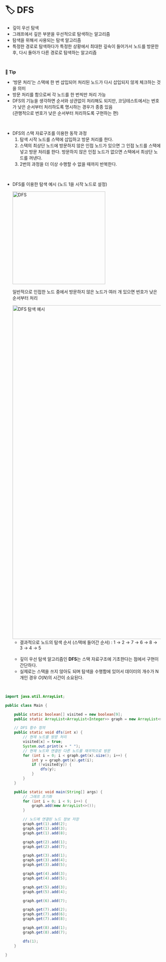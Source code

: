# **🏷️ DFS**

- 깊이 우선 탐색
- 그래프에서 깊은 부분을 우선적으로 탐색하는 알고리즘
- 탐색을 위해서 사용되는 탐색 알고리즘
- 특정한 경로로 탐색하다가 특정한 상황에서 최대한 깊숙이 들어가서 노드를 방문한 후, 다시 돌아가 다른 경로로 탐색하는 알고리즘
<br/>

**📌 Tip**

- ‘방문 처리’는 스택에 한 번 삽입되어 처리된 노드가 다시 삽입되지 않게 체크하는 것을 의미
- 방문 처리를 함으로써 각 노드를 한 번씩만 처리 가능
- DFS의 기능을 생각하면 순서와 상관없이 처리해도 되지만, 코딩테스트에서는 번호가 낮은 순서부터 처리하도록 명시하는 경우가 종종 있음 <br/> (관행적으로 번호가 낮은 순서부터 처리하도록 구현하는 편)
<br/>

- DFS의 스택 자료구조를 이용한 동작 과정
    1. 탐색 시작 노드를 스택에 삽입하고 방문 처리를 한다.
    2. 스택의 최상단 노드에 방문하지 않은 인접 노드가 있으면 그 인접 노드를 스택에 넣고 방문 처리를 한다. 방문하지 않은 인접 노드가 없으면 스택에서 최상단 노드를 꺼낸다.
    3. 2번의 과정을 더 이상 수행할 수 없을 때까지 반복한다.
<br/>

- DFS를 이용한 탐색 예시 (노드 1을 시작 노드로 설정)
    
  <img width="300" alt="DFS" src="https://github.com/SeoWonLeee/2L24-Algo-Study/assets/148112372/991979d6-5e82-49d4-b1b9-d5cf8bd33f50">
  
  일반적으로 인접한 노드 중에서 방문하지 않은 노드가 여러 개 있으면 번호가 낮은 순서부터 처리
    
  <img width="1080" alt="DFS 탐색 예시" src="https://github.com/SeoWonLeee/2L24-Algo-Study/assets/148112372/eb29ea5f-e10e-4d67-b6e6-15872daf686a">
    
  - 결과적으로 노드의 탐색 순서 (스택에 들어간 순서) : 1 → 2 → 7 → 6 → 8 → 3 → 4 → 5
  <br/>
  
  - 깊이 우선 탐색 알고리즘인 **DFS**는 스택 자료구조에 기초한다는 점에서 구현이 간단하다.
  - 실제로는 스택을 쓰지 않아도 되며 탐색을 수행함에 있어서 데이터의 개수가 N개인 경우 $O(N)$의 시간이 소요된다.
<br/>

```java
import java.util.ArrayList;

public class Main {

    public static boolean[] visited = new boolean[9];
    public static ArrayList<ArrayList<Integer>> graph = new ArrayList<>();

    // DFS 함수 정의
    public static void dfs(int x) {
        // 현재 노드를 방문 처리
        visited[x] = true;
        System.out.print(x + " ");
        // 현재 노드와 연결된 다른 노드를 재귀적으로 방문
        for (int i = 0; i < graph.get(x).size(); i++) {
            int y = graph.get(x).get(i);
            if (!visited[y]) {
                dfs(y);
            }
        }
    }

    public static void main(String[] args) {
        // 그래프 초기화
        for (int i = 0; i < 9; i++) {
            graph.add(new ArrayList<>());
        }

        // 노드에 연결된 노드 정보 저장 
        graph.get(1).add(2);
        graph.get(1).add(3);
        graph.get(1).add(8);

        graph.get(2).add(1);
        graph.get(2).add(7);

        graph.get(3).add(1);
        graph.get(3).add(4);
        graph.get(3).add(5);

        graph.get(4).add(3);
        graph.get(4).add(5);

        graph.get(5).add(3);
        graph.get(5).add(4);

        graph.get(6).add(7);

        graph.get(7).add(2);
        graph.get(7).add(6);
        graph.get(7).add(8);

        graph.get(8).add(1);
        graph.get(8).add(7);

        dfs(1);
    }

}
```
